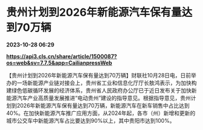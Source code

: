 # 贵州计划到2026年新能源汽车保有量达到70万辆

**2023-10-28 06:29**

**https://api3.cls.cn/share/article/1500087?os=web&sv=7.7.5&app=CailianpressWeb**

【贵州计划到2026年新能源汽车保有量达到70万辆】财联社10月28日电，日前举办的一场新能源产业链对接会上，贵州省工业和信息化厅厅长敖鸿表示，为加快构建绿色低碳循环发展的经济体系，贵州省人民政府办公厅已于近日发布关于加快新能源汽车产业高质量发展推进“电动贵州”建设的指导意见。根据指导意见，贵州计划到2026年新能源汽车保有量达到70万辆，新能源汽车在新车销售中占比达到40%。在加快新能源汽车推广应用方面，从2024年起，各市（州）新增和更新的城市公交车中新能源汽车占比要达到90%以上，其中贵阳市达到100%。